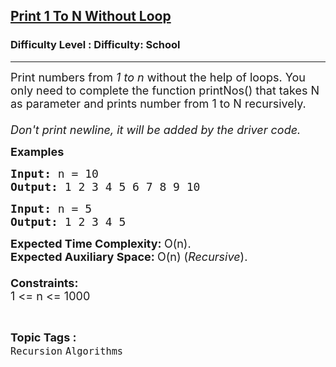 <h2><a href="https://www.geeksforgeeks.org/problems/print-1-to-n-without-using-loops-1587115620/1?page=1&category=Recursion&sortBy=submissions">Print 1 To N Without Loop</a></h2><h3>Difficulty Level : Difficulty: School</h3><hr><div class="problems_problem_content__Xm_eO"><p><span style="font-size: 18px;">Print numbers from <em>1 to n</em> without the help of loops. You only need to complete the function printNos() that takes N as parameter and prints number from 1 to N recursively. <br><br><em>Don't print newline, it will be added by the driver code.</em><br></span></p>
<p><span style="font-size: 18px;"><strong>Examples <br></strong></span></p>
<pre><span style="font-size: 18px;"><strong>Input: </strong>n = 10
<strong>Output: </strong>1 2 3 4 5 6 7 8 9 10
</span></pre>
<pre><span style="font-size: 18px;"><strong>Input: </strong>n = 5
<strong>Output: </strong>1 2 3 4 5</span></pre>
<p><span style="font-size: 18px;"><strong>Expected Time Complexity:&nbsp;</strong>O(n).<br><strong>Expected Auxiliary Space:&nbsp;</strong>O(n) (<em>Recursive</em>).<br><br></span><span style="font-size: 18px;"><strong>Constraints:</strong><br>1 &lt;= n &lt;= 1000</span></p></div><br><p><span style=font-size:18px><strong>Topic Tags : </strong><br><code>Recursion</code>&nbsp;<code>Algorithms</code>&nbsp;